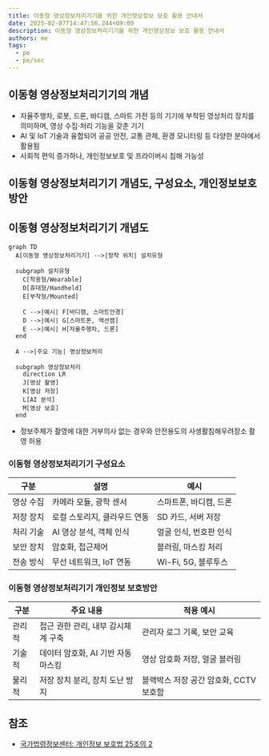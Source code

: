 ```yaml
---
title: 이동형 영상정보처리기기를 위한 개인영상정보 보호 활용 안내서
date: 2025-02-07T14:47:56.244+09:00
description: 이동형 영상정보처리기기를 위한 개인영상정보 보호 활용 안내서
authors: me
tags:
  - pe
  - pe/sec
---
```


## 이동형 영상정보처리기기의 개념

- 자율주행차, 로봇, 드론, 바디캠, 스마트 가전 등의 기기에 부착된 영상처리 장치를 의미하며, 영상 수집·처리 기능을 갖춘 기기
- AI 및 IoT 기술과 융합되어 공공 안전, 교통 관제, 환경 모니터링 등 다양한 분야에서 활용됨
- 사회적 편익 증가하나, 개인정보보호 및 프라이버시 침해 가능성

## 이동형 영상정보처리기기 개념도, 구성요소, 개인정보보호 방안

## 이동형 영상정보처리기기 개념도

```mermaid
graph TD
  A[이동형 영상정보처리기기] -->|장착 위치| 설치유형

  subgraph 설치유형
    C[착용형/Wearable]
    D[휴대형/Handheld]
    E[부착형/Mounted]

    C -->|예시| F[바디캠, 스마트안경]
    D -->|예시| G[스마트폰, 액션캠]
    E -->|예시| H[자율주행차, 드론]
  end

  A -->|주요 기능| 영상정보처리

  subgraph 영상정보처리
    direction LR
    J[영상 촬영]
    K[영상 저장]
    L[AI 분석]
    M[영상 보호]
  end
```

- 정보주체가 촬영에 대한 거부의사 없는 경우와 안전용도의 사생활침해우려장소 촬영 허용

### 이동형 영상정보처리기기 구성요소

| 구분 | 설명 | 예시 |
| --- | --- | --- |
| 영상 수집 | 카메라 모듈, 광학 센서 | 스마트폰, 바디캠, 드론 |
| 저장 장치 | 로컬 스토리지, 클라우드 연동 | SD 카드, 서버 저장 |
| 처리 기술 | AI 영상 분석, 객체 인식 | 얼굴 인식, 번호판 인식 |
| 보안 장치 | 암호화, 접근제어 | 블러링, 마스킹 처리 |
| 전송 방식 | 무선 네트워크, IoT 연동 | Wi-Fi, 5G, 블루투스 |

### 이동형 영상정보처리기기 개인정보 보호방안

| 구분 | 주요 내용 | 적용 예시 |
| --- | --- | --- |
| 관리적 | 접근 권한 관리, 내부 감시체계 구축 | 관리자 로그 기록, 보안 교육 |
| 기술적 | 데이터 암호화, AI 기반 자동 마스킹 | 영상 암호화 저장, 얼굴 블러링 |
| 물리적 | 저장 장치 분리, 장치 도난 방지 | 블랙박스 저장 공간 암호화, CCTV 보호함 |

## 참조

- [국가법령정보센터: 개인정보 보호법 25조의 2](https://www.law.go.kr/법령/개인정보보호법/(20240315,19234,20230314)/제25조의2)
